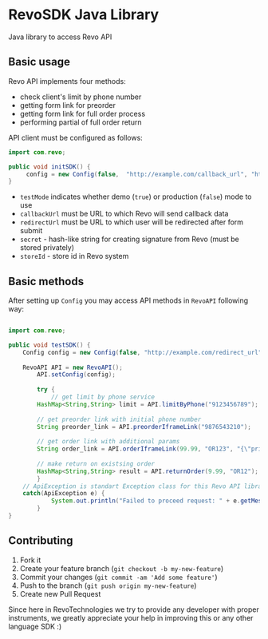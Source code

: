 # RevoSDK Java Library

Java library to access Revo API

## Basic usage

Revo API implements four methods:

* check client's limit by phone number
* getting form link for preorder
* getting form link for full order process
* performing partial of full order return

API client must be configured as follows:

```java
import com.revo;

public void initSDK() {
     config = new Config(false,  "http://example.com/callback_url", "http://example.com/redirect_url", "secret_hash", "103" );
}
```

* `testMode` indicates whether demo (`true`) or production (`false`) mode to use
* `callbackUrl` must be URL to which Revo will send callback data
* `redirectUrl` must be URL to which user will be redirected after form submit
* `secret` - hash-like string for creating signature from Revo (must be stored privately)
* `storeId` - store id in Revo system


## Basic methods

After setting up `Config` you may access API methods in `RevoAPI` following way:

```java

import com.revo;

public void testSDK() {
	Config config = new Config(false, "http://example.com/redirect_url", "http://localhost/callback_url", "secret_hash", "103" );
	
	RevoAPI API = new RevoAPI();
    	API.setConfig(config);
    
    	try {
	    	// get limit by phone service
		HashMap<String,String> limit = API.limitByPhone("9123456789");
    
		// get preorder link with initial phone number
		String preorder_link = API.preorderIframeLink("9876543210");
    
		// get order link with additional params
		String order_link = API.orderIframeLink(99.99, "OR123", "{\"primary_phone\":\"9213456789\"}");
    
		// make return on existsing order
		HashMap<String,String> result = API.returnOrder(9.99, "OR12");
    	}
	// ApiException is standart Exception class for this Revo API library
	catch(ApiException e) { 
    		System.out.println("Failed to proceed request: " + e.getMessage());
    	}
}
```

## Contributing ##

1. Fork it
2. Create your feature branch (`git checkout -b my-new-feature`)
3. Commit your changes (`git commit -am 'Add some feature'`)
4. Push to the branch (`git push origin my-new-feature`)
5. Create new Pull Request


Since here in RevoTechnologies we try to provide any developer with proper instruments, we greatly appreciate your help in improving this or any other language SDK :)
